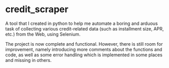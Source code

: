 # credit_scraper
A tool that I created in python to help me automate a boring and arduous task of collecting various credit-related data (such as installment size, APR, etc.) from the Web, using Selenium.

The project is now complete and functional. However, there is still room for improvement, namely introducing more comments about the functions and code, as well as some error handling which is implemented in some places and missing in others.

